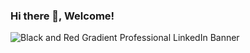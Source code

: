 ### Hi there 👋, Welcome!
![Black and Red Gradient Professional LinkedIn Banner](https://github.com/Grooza101/Grooza101/assets/85122391/a7d86879-98f0-41fc-afe5-565472b70008)


<!--
**Grooza101/Grooza101** is a ✨ _special_ ✨ repository because its `README.md` (this file) appears on your GitHub profile.

Here are some ideas to get you started:

- 🔭 I’m currently working on ...
- 🌱 I’m currently learning Cyber Security
- 👯 I’m looking to collaborate on ...
- 🤔 I’m looking for help with ...
- 💬 Ask me about ...
- 📫 How to reach me: @mohamed_elfarfachi/@grooza101
- 😄 Pronouns: ...
- ⚡ Fun fact: ...
-->
